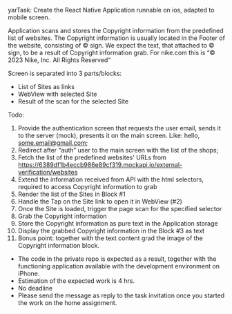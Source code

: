 yarTask: Create the React Native Application runnable on ios, adapted to mobile screen.

Application scans and stores the Copyright information from the predefined list of websites. The Copyright information
is usually located in the Footer of the website, consisting of © sign. We expect the text, that attached to © sign, to
be a result of Copyright information grab. For nike.com this is “© 2023 Nike, Inc. All Rights Reserved“

Screen is separated into 3 parts/blocks:

- List of Sites as links
- WebView with selected Site
- Result of the scan for the selected Site

Todo:

1. Provide the authentication screen that requests the user email, sends it to the server (mock), presents it on the
   main screen. Like: hello, some.email@gmail.com;
2. Redirect after “auth” user to the main screen with the list of the shops;
3. Fetch the list of the predefined websites' URLs
   from https://6389df1b4eccb986e89cf319.mockapi.io/external-verification/websites
4. Extend the information received from API with the html selectors, required to access Copyright information to grab
5. Render the list of the Sites in Block #1
6. Handle the Tap on the Site link to open it in WebView (#2)
7. Once the Site is loaded, trigger the page scan for the specified selector
8. Grab the Copyright information
9. Store the Copyright information as pure text in the Application storage
10. Display the grabbed Copyright information in the Block #3 as text
11. Bonus point: together with the text content grad the image of the Copyright information block.

- The code in the private repo is expected as a result, together with the functioning application available with the
  development environment on iPhone.
- Estimation of the expected work is 4 hrs.
- No deadline
- Please send the message as reply to the task invitation once you started the work on the home assignment.
